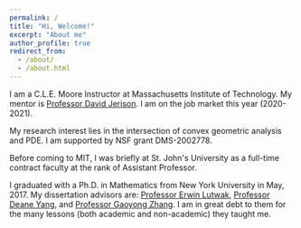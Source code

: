 ```yaml
---
permalink: /
title: "Hi, Welcome!"
excerpt: "About me"
author_profile: true
redirect_from: 
  - /about/
  - /about.html
---
```

I am a C.L.E. Moore Instructor at Massachusetts Institute of Technology. My mentor is [Professor David Jerison](https://math.mit.edu/directory/profile.php?pid=112). I am on the job market this year (2020-2021).

My research interest lies in the intersection of convex geometric analysis and PDE. I am supported by NSF grant DMS-2002778.

Before coming to MIT, I was briefly at St. John's University as a full-time contract faculty at the rank of Assistant Professor.

I graduated with a Ph.D. in Mathematics from New York University in May, 2017. My dissertation advisors are: [Professor Erwin Lutwak](https://cims.nyu.edu/people/profiles/LUTWAK_Erwin.html), [Professor Deane Yang](https://cims.nyu.edu/~yangd/), and [Professor Gaoyong Zhang](https://cims.nyu.edu/~gaoyong/). I am in great debt to them for the many lessons (both academic and non-academic) they taught me.
